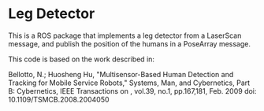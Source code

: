 # Leg Detector
           

This is a ROS package that implements a leg detector from a LaserScan message, and publish the position of the humans in a PoseArray message.

This code is based on the work described in:

Bellotto, N.; Huosheng Hu, "Multisensor-Based Human Detection and Tracking for Mobile Service Robots," Systems, Man, and Cybernetics, Part B: Cybernetics, IEEE Transactions on , vol.39, no.1, pp.167,181, Feb. 2009
doi: 10.1109/TSMCB.2008.2004050